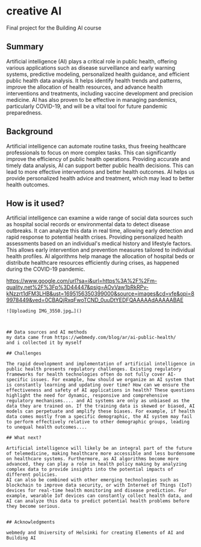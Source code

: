 <!-- This is the markdown template for the final project of the Building AI course, 
created by Reaktor Innovations and University of Helsinki. 
Copy the template, paste it to your GitHub README and edit! -->

# creative AI

Final project for the Building AI course

## Summary

Artificial intelligence (AI) plays a critical role in public health, offering various applications such as disease surveillance and early warning systems, predictive modeling, personalized health guidance, and efficient public health data analysis. It helps identify health trends and patterns, improve the allocation of health resources, and advance health interventions and treatments, including vaccine development and precision medicine. AI has also proven to be effective in managing pandemics, particularly COVID-19, and will be a vital tool for future pandemic preparedness.


## Background

Artificial intelligence can automate routine tasks, thus freeing healthcare professionals to focus on more complex tasks. This can significantly improve the efficiency of public health operations. Providing accurate and timely data analysis, AI can support better public health decisions. This can lead to more effective interventions and better health outcomes. AI helps us provide personalized health advice and treatment, which may lead to better health outcomes.




## How is it used?

Artificial intelligence can examine a wide range of social data sources such as hospital social records or environmental data to detect disease outbreaks. It can analyze this data in real time, allowing early detection and rapid response to potential health crises. Providing personalized health assessments based on an individual's medical history and lifestyle factors. This allows early intervention and prevention measures tailored to individual health profiles. AI algorithms help manage the allocation of hospital beds or distribute healthcare resources efficiently during crises, as happened during the COVID-19 pandemic.

https://www.google.com/url?sa=i&url=https%3A%2F%2Fm-quality.net%2F%3Fp%3D44447&psig=AOvVaw1bRkRPv-kNzzrt1dFM3LHB&ust=1695156350399000&source=images&cd=vfe&opi=89978449&ved=0CBAQjRxqFwoTCND_0uuDtYEDFQAAAAAdAAAAABAE
```
![Uploading IMG_3550.jpg…]()



## Data sources and AI methods
my data came from https://webmedy.com/blog/ar/ai-public-health/
and i collected it by myself

## Challenges

The rapid development and implementation of artificial intelligence in public health presents regulatory challenges. Existing regulatory frameworks for health technologies often do not fully cover AI-specific issues. For example, how should we organize an AI system that is constantly learning and updating over time? How can we ensure the effectiveness and safety of AI applications in health? These questions highlight the need for dynamic, responsive and comprehensive regulatory mechanisms.... and AI systems are only as unbiased as the data they are trained on. If the training data is skewed or biased, AI models can perpetuate and amplify these biases. For example, if health data comes mostly from a specific demographic, the AI ​​system may fail to perform effectively relative to other demographic groups, leading to unequal health outcomes....

## What next?

Artificial intelligence will likely be an integral part of the future of telemedicine, making healthcare more accessible and less burdensome on healthcare systems. Furthermore, as AI algorithms become more advanced, they can play a role in health policy making by analyzing complex data to provide insights into the potential impacts of different policies.
AI can also be combined with other emerging technologies such as blockchain to improve data security, or with Internet of Things (IoT) devices for real-time health monitoring and disease prediction. For example, wearable IoT devices can constantly collect health data, and AI can analyze this data to predict potential health problems before they become serious.


## Acknowledgments

webmedy and University of Helsinki for creating Elements of AI and Building AI
